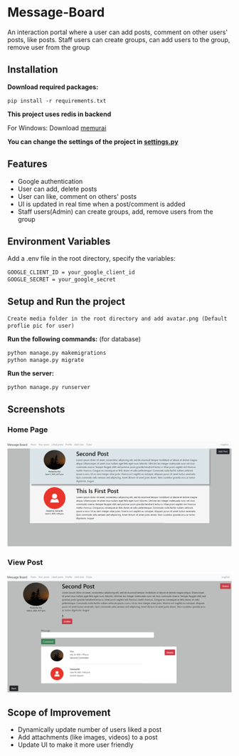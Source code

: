 # Message-Board
An interaction portal where a user can add posts, comment on other users' posts, like posts. Staff users can create groups, can add users to the group, remove user from the group

## Installation 

**Download required packages:**
```
pip install -r requirements.txt
```

**This project uses redis in backend**

For Windows: Download [memurai](https://www.memurai.com)

**You can change the settings of the project in [settings.py](https://github.com/yashwanth1412/Message-Board/blob/master/edxdjango/settings.py)**

## Features
- Google authentication
- User can add, delete posts
- User can like, comment on others' posts
- UI is updated in real time when a post/comment is added
- Staff users(Admin) can create groups, add, remove users from the group

## Environment Variables

Add a .env file in the root directory, specify the variables:
```
GOOGLE_CLIENT_ID = your_google_client_id
GOOGLE_SECRET = your_google_secret
```

## Setup and Run the project
```
Create media folder in the root directory and add avatar.png (Default proflie pic for user)
```

**Run the following commands:** (for database)
```
python manage.py makemigrations
python manage.py migrate
```

**Run the server:**
```
python manage.py runserver
```

## Screenshots

### Home Page
![main-page](./screenshots/general.png)

### View Post
![post-page](./screenshots/view_post.png)

## Scope of Improvement

- Dynamically update number of users liked a post
- Add attachments (like images, videos) to a post
- Update UI to make it more user friendly